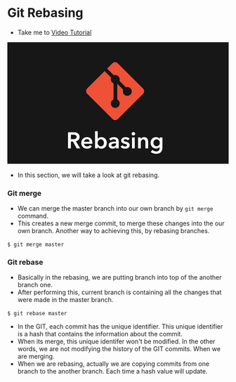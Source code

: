 # Git Rebasing
  - Take me to [Video Tutorial](https://kodekloud.com/courses/1085975/lectures/23244803)

![r2](../../images/r2.PNG)

- In this section, we will take a look at git rebasing.

### Git merge
- We can merge the master branch into our own branch by `git merge` command. 
- This creates a new merge commit, to merge these changes into the our own branch. Another way to achieving this, by rebasing branches.
```
$ git merge master
```

### Git rebase
- Basically in the rebasing, we are putting branch into top of the another branch one. 
- After performing this, current branch is containing all the changes that were made in the master branch.

```
$ git rebase master
```
- In the GIT, each commit has the unique identifier. This unique identifier is a hash that contains the information about the commit.
- When its merge, this unique identifer won't be modified. In the other words, we are not modifying the history of the GIT commits. When we are merging.
- When we are rebasing, actually we are copying commits from one branch to the another branch. Each time a hash value will update. 
